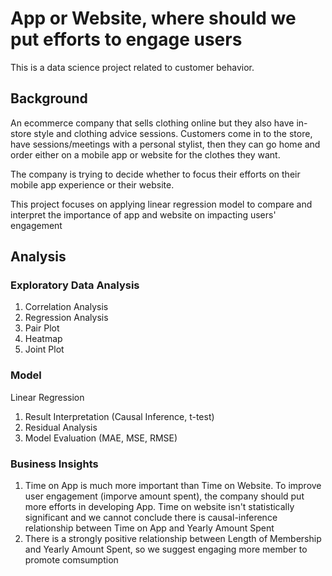 
# App or Website, where should we put efforts to engage users
This is a data science project related to customer behavior.

## Background
An ecommerce company that sells clothing online but they also have in-store style and clothing advice sessions. Customers come in to the store, have sessions/meetings with a personal stylist, then they can go home and order either on a mobile app or website for the clothes they want.

The company is trying to decide whether to focus their efforts on their mobile app experience or their website.

This project focuses on applying linear regression model to compare and interpret the importance of app and website on impacting users' engagement

## Analysis

### Exploratory Data Analysis
1. Correlation Analysis
2. Regression Analysis
3. Pair Plot
4. Heatmap
5. Joint Plot

### Model
Linear Regression

1. Result Interpretation (Causal Inference, t-test)
2. Residual Analysis
3. Model Evaluation (MAE, MSE, RMSE)

### Business Insights
1. Time on App is much more important than Time on Website. To improve user engagement (imporve amount spent), the company should put more efforts in developing App. Time on website isn't statistically significant and we cannot conclude there is causal-inference relationship between Time on App and Yearly Amount Spent
2. There is a strongly positive relationship between Length of Membership and Yearly Amount Spent, so we suggest engaging more member to promote comsumption


